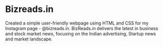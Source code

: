 # Bizreads.in
Created a simple user-friendly webpage using HTML and CSS for my Instagram page - @bizreads.in. BizReads.in delivers the latest in business and stock market news, focusing on the Indian advertising, Startup news and market landscape.
